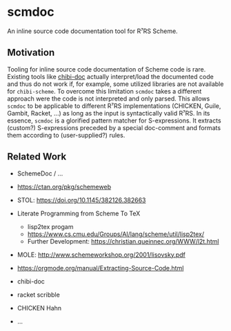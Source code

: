 # scmdoc

An inline source code documentation tool for R⁷RS Scheme.

## Motivation

Tooling for inline source code documentation of Scheme code is rare.
Existing tools like [chibi-doc][chibi-doc source] actually interpret/load the documented code and thus do not work if, for example, some utilized libraries are not available for `chibi-scheme`.
To overcome this limitation `scmdoc` takes a different approach were the code is not interpreted and only parsed.
This allows `scmdoc` to be applicable to different R⁷RS implementations (CHICKEN, Guile, Gambit, Racket, …) as long as the input is syntactically valid R⁷RS.
In its essence, `scmdoc` is a glorified pattern matcher for S-expressions.
It extracts (custom?) S-expressions preceded by a special doc-comment and formats them according to (user-supplied?) rules.

## Related Work

* SchemeDoc / …
* https://ctan.org/pkg/schemeweb
* STOL: https://doi.org/10.1145/382126.382663
* Literate Programming from Scheme To TeX
    * lisp2tex progam
    * https://www.cs.cmu.edu/Groups/AI/lang/scheme/util/lisp2tex/
    * Further Development: https://christian.queinnec.org/WWW/l2t.html
* MOLE: http://www.schemeworkshop.org/2001/lisovsky.pdf
* https://orgmode.org/manual/Extracting-Source-Code.html

* chibi-doc
* racket scribble
* CHICKEN Hahn
* …

[chibi-doc source]: https://github.com/ashinn/chibi-scheme/blob/master/tools/chibi-doc
